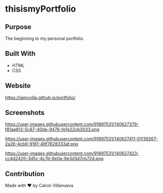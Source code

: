 # thisismyPortfolio

## Purpose
The beginning to my personal portfolio.
## Built With
* HTML
* CSS

## Website
https://iamcvilla.github.io/portfolio/

## Screenshots
https://user-images.githubusercontent.com/91897531/140627379-f81ae812-5c87-40de-9476-fe1e22cb3033.png

https://user-images.githubusercontent.com/91897531/140627411-01f39267-2a26-4cb6-9161-49f7828333af.png

https://user-images.githubusercontent.com/91897531/140627423-cc4d2420-3d5c-4c7d-8e0a-9e3d3d7cb72d.png

## Contribution
Made with ❤️ by Calvin Villanueva